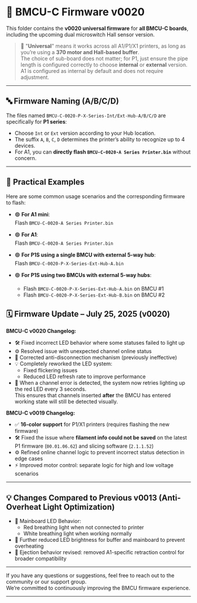 # 📂 BMCU-C Firmware v0020

This folder contains the **v0020 universal firmware** for **all BMCU-C boards**, including the upcoming dual microswitch Hall sensor version.

> 🔧 "**Universal**" means it works across all A1/P1/X1 printers, as long as you’re using a **370 motor and Hall-based buffer**.  
> The choice of sub-board does not matter; for P1, just ensure the pipe length is configured correctly to choose **internal** or **external** version.  
> A1 is configured as internal by default and does not require adjustment.

---

## 🔤 Firmware Naming (A/B/C/D)

The files named `BMCU-C-0020-P-X-Series-Int/Ext-Hub-A/B/C/D` are specifically for **P1 series**:

- Choose `Int` or `Ext` version according to your Hub location.
- The suffix `A`, `B`, `C`, `D` determines the printer’s ability to recognize up to 4 devices.
- For A1, you can **directly flash `BMCU-C-0020-A Series Printer.bin`** without concern.

---

## 🔧 Practical Examples

Here are some common usage scenarios and the corresponding firmware to flash:

- 🟢 **For A1 mini**:  
  Flash `BMCU-C-0020-A Series Printer.bin`

- 🟢 **For A1**:  
  Flash `BMCU-C-0020-A Series Printer.bin`

- 🟢 **For P1S using a single BMCU with external 5-way hub**:  
  Flash `BMCU-C-0020-P-X-Series-Ext-Hub-A.bin`

- 🟢 **For P1S using two BMCUs with external 5-way hubs**:  
  - Flash `BMCU-C-0020-P-X-Series-Ext-Hub-A.bin` on BMCU #1  
  - Flash `BMCU-C-0020-P-X-Series-Ext-Hub-B.bin` on BMCU #2


## 🗓️ Firmware Update – July 25, 2025 (v0020)

**BMCU-C v0020 Changelog:**

- 🛠️ Fixed incorrect LED behavior where some statuses failed to light up
- ⚙️ Resolved issue with unexpected channel online status
- 🔧 Corrected anti-disconnection mechanism (previously ineffective)
- 💡 Completely reworked the LED system:
  - Fixed flickering issues
  - Reduced LED refresh rate to improve performance
- 🔁 When a channel error is detected, the system now retries lighting up the red LED every 3 seconds.  
  This ensures that channels inserted **after** the BMCU has entered working state will still be detected visually.


**BMCU-C v0019 Changelog:**

- ✅ **16-color support** for P1/X1 printers (requires flashing the new firmware)
- 🛠️ Fixed the issue where **filament info could not be saved** on the latest P1 firmware (`00.01.06.62`) and slicing software (`2.1.1.52`)
- ⚙️ Refined online channel logic to prevent incorrect status detection in edge cases
- ⚡ Improved motor control: separate logic for high and low voltage scenarios

---

## 💡 Changes Compared to Previous v0013 (Anti-Overheat Light Optimization)

- 🌙 Mainboard LED Behavior:
  - Red breathing light when not connected to printer
  - White breathing light when working normally
- 🔅 Further reduced LED brightness for buffer and mainboard to prevent overheating
- 🔁 Ejection behavior revised: removed A1-specific retraction control for broader compatibility

---

If you have any questions or suggestions, feel free to reach out to the community or our support group.  
We’re committed to continuously improving the BMCU firmware experience.

---
